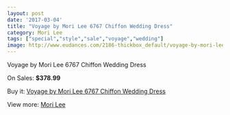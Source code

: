 ```yaml
---
layout: post
date: '2017-03-04'
title: "Voyage by Mori Lee 6767 Chiffon Wedding Dress"
category: Mori Lee
tags: ["special","style","sale","voyage","wedding"]
image: http://www.eudances.com/2186-thickbox_default/voyage-by-mori-lee-6767-chiffon-wedding-dress.jpg
---
```

Voyage by Mori Lee 6767 Chiffon Wedding Dress

On Sales: **$378.99**
<a href="https://www.eudances.com/en/mori-lee/733-voyage-by-mori-lee-6767-chiffon-wedding-dress.html"><amp-img layout="responsive" width="600" height="600" src="//www.eudances.com/2186-thickbox_default/voyage-by-mori-lee-6767-chiffon-wedding-dress.jpg" alt="Voyage by Mori Lee 6767 Chiffon Wedding Dress 0" /></a>
<a href="https://www.eudances.com/en/mori-lee/733-voyage-by-mori-lee-6767-chiffon-wedding-dress.html"><amp-img layout="responsive" width="600" height="600" src="//www.eudances.com/2188-thickbox_default/voyage-by-mori-lee-6767-chiffon-wedding-dress.jpg" alt="Voyage by Mori Lee 6767 Chiffon Wedding Dress 1" /></a>
<a href="https://www.eudances.com/en/mori-lee/733-voyage-by-mori-lee-6767-chiffon-wedding-dress.html"><amp-img layout="responsive" width="600" height="600" src="//www.eudances.com/2187-thickbox_default/voyage-by-mori-lee-6767-chiffon-wedding-dress.jpg" alt="Voyage by Mori Lee 6767 Chiffon Wedding Dress 2" /></a>

Buy it: [Voyage by Mori Lee 6767 Chiffon Wedding Dress](https://www.eudances.com/en/mori-lee/733-voyage-by-mori-lee-6767-chiffon-wedding-dress.html "Voyage by Mori Lee 6767 Chiffon Wedding Dress")

View more: [Mori Lee](https://www.eudances.com/en/9-mori-lee "Mori Lee")